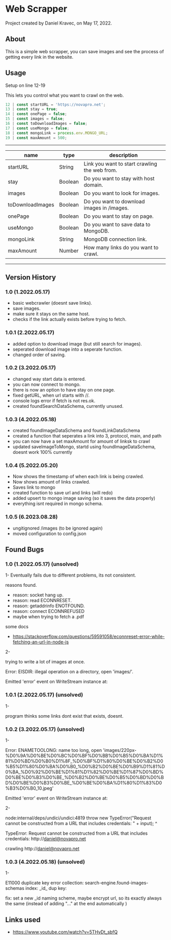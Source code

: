 # Web Scrapper
Project created by Daniel Kravec, on May 17, 2022.

## About
This is a simple web scrapper, you can save images and see the process of getting every link in the website.

## Usage
Setup on line 12-19

This lets you control what you want to crawl on the web.
```js
12 | const startURL = 'https://novapro.net';
13 | const stay = true;
14 | const onePage = false;
15 | const images = false;
16 | const toDownloadImages = false;
17 | const useMongo = false;
18 | const mongoLink = process.env.MONGO_URL;
19 | const maxAmount = 500;
```
--- 
| name | type | description | 
| - | - | - |
| startURL | String | Link you want to start crawling the web from. | 
| stay | Boolean |  Do you want to stay with host domain. |
| images | Boolean | Do you want to look for images. | 
| toDownloadImages | Boolean | Do you want to download images in /images. |
| onePage | Boolean | Do you want to stay on page. |
| useMongo | Boolean | Do you want to save data to MongoDB. |
| mongoLink | String | MongoDB connection link. |
| maxAmount | Number | How many links do you want to crawl. |
---
## Version History

### 1.0 (1.2022.05.17) 
- basic webcrawler (doesnt save links).
- save images.
- make sure it stays on the same host.
- checks if the link actually exists before trying to fetch.

### 1.0.1 (2.2022.05.17) 
- added option to download image (but still search for images).
- seperated download image into a seperate function.
- changed order of saving.

### 1.0.2 (3.2022.05.17) 
- changed way start data is entered.
- you can now connect to mongo.
- there is now an option to have stay on one page.
- fixed getURL, when url starts with //.
- console logs error if fetch is not res.ok.
- created foundSearchDataSchema, currently unused.

### 1.0.3 (4.2022.05.18) 
- created foundImageDataSchema and foundLinkDataSchema
- created a function that seperates a link into 3, protocol, main, and path
- you can now have a set maxAmount for amount of linksk to crawl
- updated saveImageToMongo, startd using foundImageDataSchema, doesnt work 100% currently

### 1.0.4 (5.2022.05.20) 
- Now shows the timestamp of when each link is being crawled.
- Now shows amount of links crawled.
- Saves link to mongo
- created function to save url and links (will redo)
- added upsert to mongo image saving (so it saves the data properly)
- everything isnt required in mongo schema.

### 1.0.5 (6.2023.08.28) 
- ungitignored /images (to be ignored again)
- moved configuration to config.json

## Found Bugs

### 1.0 (1.2022.05.17) (unsolved)
1- 
Eventually fails due to different problems, its not consistent.

reasons found.
- reason: socket hang up.
- reason: read ECONNRESET.
- reason: getaddrinfo ENOTFOUND.
- reason: connect ECONNREFUSED
- maybe when trying to fetch a .pdf

some docs
- https://stackoverflow.com/questions/59591058/econnreset-error-while-fetching-an-url-in-node-js

2- 

trying to write a lot of images at once.

Error: EISDIR: illegal operation on a directory, open 'images/'.

Emitted 'error' event on WriteStream instance at:

### 1.0.1 (2.2022.05.17) (unsolved) 
1-

program thinks some links dont exist that exists, doesnt.

### 1.0.2 (3.2022.05.17) (unsolved) 

1-

Error: ENAMETOOLONG: name too long, open 'images/220px-%D0%9A%D0%BE%D0%BC%D0%BF%D0%BB%D0%B5%D0%BA%D1%81%D0%BD%D0%B0%D1%8F_%D0%BF%D1%80%D0%BE%D0%B2%D0%B5%D1%80%D0%BA%D0%B0_%D0%B2%D0%BE%D0%B9%D1%81%D0%BA_%D0%92%D0%BE%D1%81%D1%82%D0%BE%D1%87%D0%BD%D0%BE%D0%B3%D0%BE_%D0%B2%D0%BE%D0%B5%D0%BD%D0%BD%D0%BE%D0%B3%D0%BE_%D0%BE%D0%BA%D1%80%D1%83%D0%B3%D0%B0_10.jpeg'

Emitted 'error' event on WriteStream instance at:

2-

node:internal/deps/undici/undici:4819
            throw new TypeError("Request cannot be constructed from a URL that includes credentials: " + input);
                  ^

TypeError: Request cannot be constructed from a URL that includes credentials: http://daniel@novapro.net

crawling http://daniel@novapro.net


### 1.0.3 (4.2022.05.18) (unsolved)
1- 

E11000 duplicate key error collection: search-engine.found-images-schemas index: \_id\_ dup key: 

fix: set a new \_id naming scheme, maybe encrypt url, so its exactly always the same (instead of adding "..." at the end automatically )

## Links used

- https://www.youtube.com/watch?v=5THvDt_sbfQ